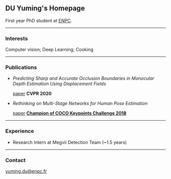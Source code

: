 ## DU Yuming's Homepage

First year PhD student at [ENPC](https://imagine-lab.enpc.fr/). 

------

### Interests
Computer vision; Deep Learning; Cooking

------

### Publications
- _Predicting Sharp and Accurate Occlusion Boundaries in Monocular Depth Estimation Using Displacement Fields_

   [paper](https://arxiv.org/abs/2002.12730)
   **CVPR 2020**

- _Rethinking on Multi-Stage Networks for Human Pose Estimation_

   [paper](https://arxiv.org/abs/1901.00148)
   **[Champion of COCO Keypoints Challenge 2018](http://cocodataset.org/#keypoints-leaderboard)** 

------

### Experience
- Research Intern at Megvii Detection Team (~1.5 years)

------

### Contact
yuming.du@enpc.fr

